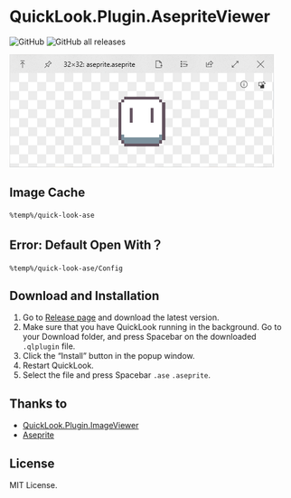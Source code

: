 # QuickLook.Plugin.AsepriteViewer
![GitHub](https://img.shields.io/github/license/NotFaceGUI/QuickLook.Plugin.AsepriteViewer)
![GitHub all releases](https://img.shields.io/github/downloads/NotFaceGUI/QuickLook.Plugin.AsepriteViewer/total)


<img title="" src="img/ase.png" alt="" data-align="center">

## Image Cache 
`%temp%/quick-look-ase`

## Error: Default Open With？
`%temp%/quick-look-ase/Config`

## Download and Installation

1. Go to [Release page](https://github.com/NotFaceGUI/QuickLook.Plugin.AsepriteViewer/releases) and download the latest version.
2. Make sure that you have QuickLook running in the background. Go to your Download folder, and press <key>Spacebar</key> on the downloaded `.qlplugin` file.
3. Click the “Install” button in the popup window.
4. Restart QuickLook.
5. Select the file and press <key>Spacebar</key> `.ase` `.aseprite`.

## Thanks to

- [QuickLook.Plugin.ImageViewer](https://github.com/QL-Win/QuickLook/)
- [Aseprite](https://github.com/aseprite/aseprite)

## License

MIT License.
